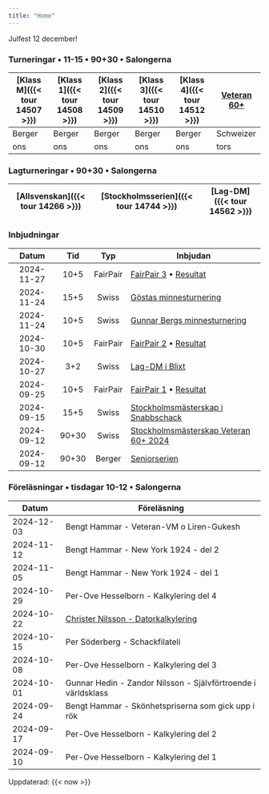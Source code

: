```yaml
---
title: "Home"
---
```


<red>Julfest 12 december!</red>

### Turneringar • 11-15 • 90+30 • Salongerna

|[Klass M]({{< tour 14507 >}})|[Klass 1]({{< tour 14508 >}})|[Klass 2]({{< tour 14509 >}})|[Klass 3]({{< tour 14510 >}})|[Klass 4]({{< tour 14512 >}})|[Veteran 60+](https://chess-results.com/tnr990477.aspx?lan=6)|
|-|-|-|-|-|-|
|Berger|Berger|Berger|Berger|Berger|Schweizer|
|ons|ons|ons|ons|ons|tors|

### Lagturneringar • 90+30 • Salongerna

|[Allsvenskan]({{< tour 14266 >}})|[Stockholmsserien]({{< tour 14744 >}})|[Lag-DM]({{< tour 14562 >}})|
|-|-|-|

### Inbjudningar

|Datum|Tid|Typ|Inbjudan|
|:-:|:-:|:-:|-|
|<new>2024-11-27|10+5|FairPair|[FairPair 3](kalender/fairpair-inbjudan-3.pdf) • [Resultat](kalender/fairpair-3)|
|2024-11-24|15+5|Swiss|[Göstas minnesturnering](https://www.seniorschackstockholm.se/htmfiler/Inbjudan_Gostas_minnesturnering_2024.pdf)|
|2024-11-24|10+5|Swiss|[Gunnar Bergs minnesturnering](https://www.seniorschackstockholm.se/htmfiler/Inbjudan_Gunnar_Bergs_Minnesturnering_2024.pdf)|
|2024-10-30|10+5|FairPair|[FairPair 2](https://www.seniorschackstockholm.se/htmfiler/FairPair_Inbjudan_2.pdf) • [Resultat](kalender/2024-10-30.pdf)|
|2024-10-27|3+2|Swiss|[Lag-DM i Blixt](https://www.stockholmsschack.se/wp-content/uploads/2024/07/Inbjudan_Lag_DM_blixt_2024.pdf)|
|2024-09-25|10+5|FairPair|[FairPair 1](kalender/fairpair-inbjudan-1.txt) • [Resultat](kalender/fairpair-resultat-1.png)|
|2024-09-15|15+5|Swiss|[Stockholmsmästerskap i Snabbschack](https://www.stockholmsschack.se/wp-content/uploads024/07/Inbjudan_Stockholmsmasterskapet_i_Snabbschack_2024.pdf)|
|2024-09-12|90+30|Swiss|[Stockholmsmästerskap Veteran 60+ 2024](https://www.seniorschackstockholm.se/htmfiler/Inbjudan_SthMVet60+_2024.pdf)|
|2024-09-12|90+30|Berger|[Seniorserien](https://www.seniorschackstockholm.se/htmfiler/Inbjudan_seniorserien_h%C3%B6sten_2024.pdf)|

### Föreläsningar • tisdagar 10-12 • Salongerna

|Datum|Föreläsning|
|-|-|
|<new>2024-12-03|Bengt Hammar - Veteran-VM o Liren-Gukesh|
|2024-11-12|Bengt Hammar - New York 1924 - del 2|
|2024-11-05|Bengt Hammar - New York 1924 - del 1|
|2024-10-29|Per-Ove Hesselborn - Kalkylering del 4|
|2024-10-22|[Christer Nilsson - Datorkalkylering](klubben/medlemmar/christer-nilsson/datorkalkylering/)|
|2024-10-15|Per Söderberg - Schackfilateli|
|2024-10-08|Per-Ove Hesselborn - Kalkylering del 3|
|2024-10-01|Gunnar Hedin - Zandor Nilsson - Självförtroende i världsklass|
|2024-09-24|Bengt Hammar - Skönhetspriserna som gick upp i rök|
|2024-09-17|Per-Ove Hesselborn - Kalkylering del 2|
|2024-09-10|Per-Ove Hesselborn - Kalkylering del 1|

<old>Uppdaterad: {{< now >}} </old>
